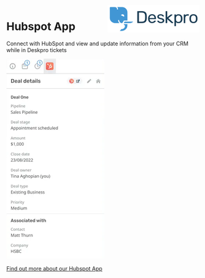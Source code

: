 <img align="right" alt="Deskpro" src="https://raw.githubusercontent.com/DeskproApps/hubspot/master/docs/assets/deskpro-logo.svg" />

# Hubspot App

Connect with HubSpot and view and update information from your CRM while in Deskpro tickets

![Hubspot App - Deskpro](https://raw.githubusercontent.com/DeskproApps/hubspot/master/docs/assets/hubspot_screenshot_01.png)

[Find out more about our Hubspot App](https://www.deskpro.com/apps/hubspot)
